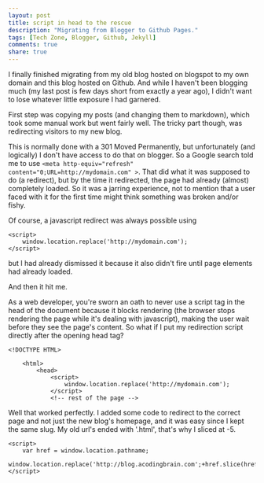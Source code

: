 ```yaml
---
layout: post
title: script in head to the rescue
description: "Migrating from Blogger to Github Pages."
tags: [Tech Zone, Blogger, Github, Jekyll]
comments: true
share: true
---
```


I finally finished migrating from my old blog hosted on blogspot to my own domain and this blog hosted on Github. And while I haven't been blogging much (my last post is few days short from exactly a year ago), I didn't want to lose whatever little exposure I had garnered.

First step was copying my posts (and changing them to markdown), which took some manual work but went fairly well. The tricky part though, was redirecting visitors to my new blog.

This is normally done with a 301 Moved Permanently, but unfortunately (and logically) I don't have access to do that on blogger. So a Google search told me to use `<meta http-equiv="refresh" content="0;URL=http://mydomain.com" >`. That did what it was supposed to do (a redirect), but by the time it redirected, the page had already (almost) completely loaded. So it was a jarring experience, not to mention that a user faced with it for the first time might think something was broken and/or fishy.

Of course, a javascript redirect was always possible using 

    <script>
        window.location.replace('http://mydomain.com');
    </script>

but I had already dismissed it because it also didn't fire until page elements had already loaded. 

And then it hit me.

As a web developer, you're sworn an oath to never use a script tag in the head of the document because it blocks rendering (the browser stops rendering the page while it's dealing with javascript), making the user wait before they see the page's content. So what if I put my redirection script directly after the opening head tag?

    <!DOCTYPE HTML>

        <html>
            <head>
                <script>
                    window.location.replace('http://mydomain.com');
                </script>
                <!-- rest of the page -->

Well that worked perfectly. I added some code to redirect to the correct page and not just the new blog's homepage, and it was easy since I kept the same slug. My old url's ended with '.html', that's why I sliced at -5.

    <script>
        var href = window.location.pathname;
        window.location.replace('http://blog.acodingbrain.com';+href.slice(href.lastIndexOf('/'),-5));
    </script>


